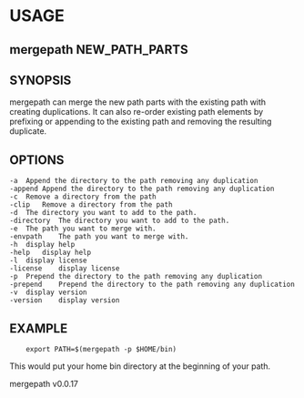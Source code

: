 
# USAGE

## mergepath NEW_PATH_PARTS

## SYNOPSIS

mergepath can merge the new path parts with the existing path with creating duplications.
It can also re-order existing path elements by prefixing or appending to the existing
path and removing the resulting duplicate.

## OPTIONS

	-a	Append the directory to the path removing any duplication
	-append	Append the directory to the path removing any duplication
	-c	Remove a directory from the path
	-clip	Remove a directory from the path
	-d	The directory you want to add to the path.
	-directory	The directory you want to add to the path.
	-e	The path you want to merge with.
	-envpath	The path you want to merge with.
	-h	display help
	-help	display help
	-l	display license
	-license	display license
	-p	Prepend the directory to the path removing any duplication
	-prepend	Prepend the directory to the path removing any duplication
	-v	display version
	-version	display version

## EXAMPLE

```
	export PATH=$(mergepath -p $HOME/bin)
```

This would put your home bin directory at the beginning of your path.


mergepath v0.0.17
